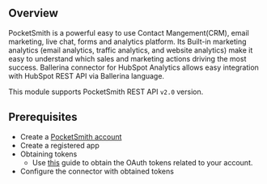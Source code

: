 ## Overview
PocketSmith is a powerful easy to use Contact Mangement(CRM), email marketing, live chat, forms and analytics platform. Its 
Built-in marketing analytics (email analytics, traffic analytics, and website analytics) make it easy to understand 
which sales and marketing actions driving the most success.
Ballerina connector for HubSpot Analytics allows easy integration with HubSpot REST API via Ballerina language. 

This module supports PocketSmith REST API `v2.0` version.
 
## Prerequisites
* Create a [PocketSmith account](https://www.pocketsmith.com/)
* Create a registered app
* Obtaining tokens
    - Use [this](https://developers.pocketsmith.com/docs/oauth) guide to obtain the OAuth tokens related to your account.
* Configure the connector with obtained tokens
